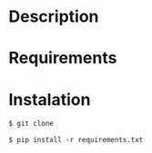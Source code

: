 # Description

# Requirements

# Instalation

```bash
$ git clone 
```

```
$ pip install -r requirements.txt
```